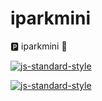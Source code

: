 # iparkmini
:parking: iparkmini :blue_car: 


[![js-standard-style](https://cdn.rawgit.com/feross/standard/master/badge.svg)](https://github.com/feross/standard)

[![js-standard-style](https://img.shields.io/badge/code%20style-standard-brightgreen.svg?style=flat)](https://github.com/feross/standard)


